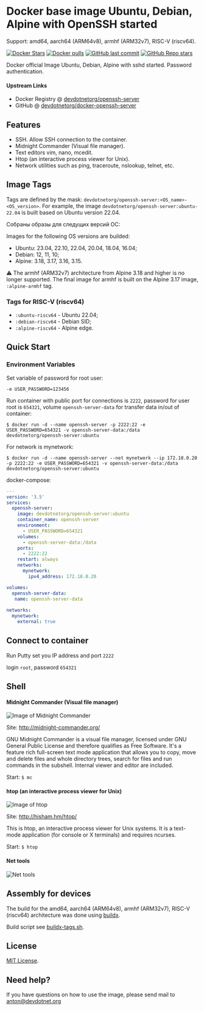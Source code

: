 # Docker base image Ubuntu, Debian, Alpine with OpenSSH started

Support: amd64, aarch64 (ARM64v8), armhf (ARM32v7), RISC-V (riscv64).

[![Docker Stars](https://img.shields.io/docker/stars/devdotnetorg/openssh-server.svg?maxAge=2592000)](https://github.com/devdotnetorg/docker-openssh-server/) [![Docker pulls](https://img.shields.io/docker/pulls/devdotnetorg/openssh-server.svg)](https://github.com/devdotnetorg/docker-openssh-server/) [![GitHub last commit](https://img.shields.io/github/last-commit/devdotnetorg/docker-openssh-server/master)](https://github.com/devdotnetorg/docker-openssh-server/) [![GitHub Repo stars](https://img.shields.io/github/stars/devdotnetorg/docker-openssh-server)](https://github.com/devdotnetorg/docker-openssh-server/) 

Docker official Image Ubuntu, Debian, Alpine with sshd started. Password authentication.

#### Upstream Links

* Docker Registry @ [devdotnetorg/openssh-server](https://hub.docker.com/r/devdotnetorg/openssh-server)
* GitHub @ [devdotnetorg/docker-openssh-server](https://github.com/devdotnetorg/docker-openssh-server)

## Features

* SSH. Allow SSH connection to the container.
* Midnight Commander (Visual file manager).
* Text editors vim, nano, mcedit.
* Htop (an interactive process viewer for Unix).
* Network utilities such as ping, traceroute, nslookup, telnet, etc.

## Image Tags

Tags are defined by the mask: `devdotnetorg/openssh-server:<OS_name>-<OS_version>`. For example, the image `devdotnetorg/openssh-server:ubuntu-22.04` is built based on Ubuntu version 22.04.

Собраны образы для следущих версий ОС:

Images for the following OS versions are builded:

* Ubuntu: 23.04, 22.10, 22.04, 20.04, 18.04, 16.04;
* Debian: 12, 11, 10;
* Alpine: 3.18, 3.17, 3.16, 3.15.

⚠️ The armhf (ARM32v7) architecture from Alpine 3.18 and higher is no longer supported. The final image for armhf is built on the Alpine 3.17 image, `:alpine-armhf` tag.

### Tags for RISC-V (riscv64)

* `:ubuntu-riscv64` - Ubuntu 22.04;
* `:debian-riscv64` - Debian SID;
* `:alpine-riscv64` - Alpine edge.

## Quick Start
 
### Environment Variables
 
Set variable of password for root user:

`-e USER_PASSWORD=123456`

Run container with public port for connections is `2222`, password for user root is `654321`, volume `openssh-server-data` for transfer data in/out of container:

`$ docker run -d --name openssh-server -p 2222:22 -e USER_PASSWORD=654321 -v openssh-server-data:/data devdotnetorg/openssh-server:ubuntu`

For network is mynetwork:

`$ docker run -d --name openssh-server --net mynetwork --ip 172.18.0.20 -p 2222:22 -e USER_PASSWORD=654321 -v openssh-server-data:/data devdotnetorg/openssh-server:ubuntu`

docker-compose:

```yaml
---
version: '3.5'
services:
  openssh-server:
    image: devdotnetorg/openssh-server:ubuntu
    container_name: openssh-server
    environment:
      - USER_PASSWORD=654321
    volumes:
      - openssh-server-data:/data
    ports:
      - 2222:22
    restart: always
    networks:
      mynetwork:
        ipv4_address: 172.18.0.20

volumes:
  openssh-server-data:
   name: openssh-server-data
   
networks:
  mynetwork:    
    external: true
```

## Connect to container

Run Putty set you IP address and port `2222`

login `root`, password `654321`

## Shell

#### Midnight Commander (Visual file manager)

![Image of Midnight Commander](https://raw.githubusercontent.com/devdotnetorg/docker-alpine-ssh/master/screenshots/scr1-ubuntu-ssh.png)

Site: http://midnight-commander.org/

GNU Midnight Commander is a visual file manager, licensed under GNU General Public License and therefore qualifies as Free Software. It's a feature rich full-screen text mode application that allows you to copy, move and delete files and whole directory trees, search for files and run commands in the subshell. Internal viewer and editor are included.

Start: `$ mc`

#### htop (an interactive process viewer for Unix)

![Image of htop](https://raw.githubusercontent.com/devdotnetorg/docker-alpine-ssh/master/screenshots/scr2-ubuntu-ssh.png)

Site: http://hisham.hm/htop/

This is htop, an interactive process viewer for Unix systems. It is a text-mode application (for console or X terminals) and requires ncurses.

Start: `$ htop`

#### Net tools

![Net tools](https://raw.githubusercontent.com/devdotnetorg/docker-alpine-ssh/master/screenshots/scr3-ubuntu-ssh.png)
 
## Assembly for devices ##

The build for the amd64, aarch64 (ARM64v8), armhf (ARM32v7), RISC-V (riscv64) architecture was done using [buildx](https://github.com/docker/buildx).

Build script see [buildx-tags.sh](https://github.com/devdotnetorg/docker-openssh-server/blob/master/buildx-tags.sh).

## License ##

[MIT License](https://github.com/devdotnetorg/docker-openssh-server/blob/master/LICENSE).

## Need help?

If you have questions on how to use the image, please send mail to anton@devdotnet.org
